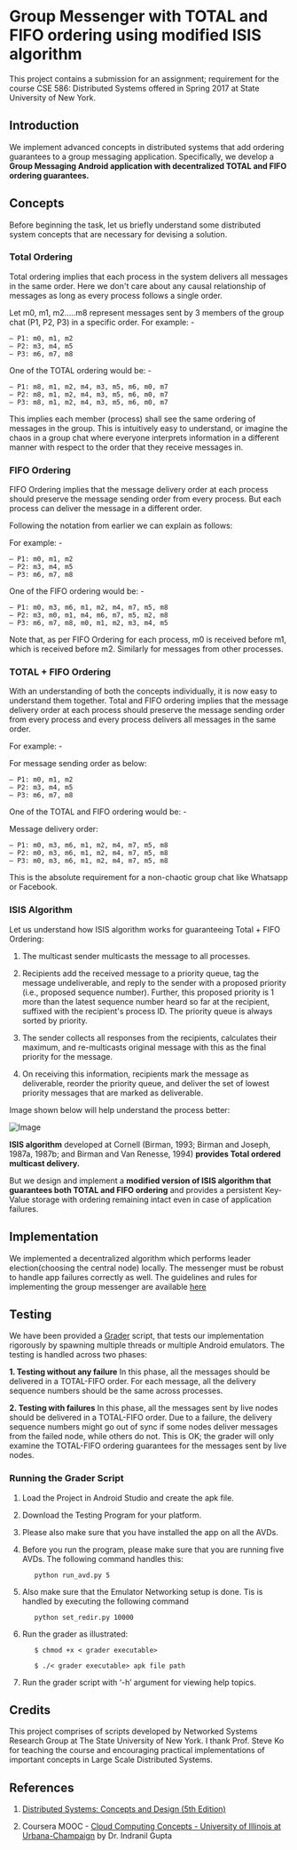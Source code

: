 # Group Messenger with TOTAL and FIFO ordering using modified ISIS algorithm

This project contains a submission for an assignment; requirement for the course CSE 586: Distributed Systems offered in Spring 2017 at State University of New York.

## Introduction

We implement advanced concepts in distributed systems that add ordering guarantees to a group messaging application. Specifically, we develop a **Group Messaging Android application with decentralized TOTAL and FIFO ordering guarantees.**

## Concepts
Before beginning the task, let us briefly understand some distributed system concepts that are necessary for devising a solution.
### Total Ordering

Total ordering implies that each process in the system delivers all messages in the same order. Here we don't care about any causal relationship of messages as long as every process follows a single order.

Let m0, m1, m2.....m8 represent messages sent by 3 members of the group chat (P1, P2, P3) in a specific order.
For example: -

    – P1: m0, m1, m2
    – P2: m3, m4, m5
    – P3: m6, m7, m8
One of the TOTAL ordering would be: - 

    – P1: m8, m1, m2, m4, m3, m5, m6, m0, m7
    – P2: m8, m1, m2, m4, m3, m5, m6, m0, m7
    – P3: m8, m1, m2, m4, m3, m5, m6, m0, m7

This implies each member (process) shall see the same ordering of messages in the group. This is intuitively easy to understand, or imagine the chaos in a group chat where everyone interprets information in a different manner with respect to the order that they receive messages in.

### FIFO Ordering

FIFO Ordering implies that the message delivery order at each process should preserve the message sending order from every process. But each process can deliver the message in a different order.

Following the notation from earlier we can explain as follows:

For example: -

    – P1: m0, m1, m2
    – P2: m3, m4, m5
    – P3: m6, m7, m8
One of the FIFO ordering would be: - 

    – P1: m0, m3, m6, m1, m2, m4, m7, m5, m8
    – P2: m3, m0, m1, m4, m6, m7, m5, m2, m8
    – P3: m6, m7, m8, m0, m1, m2, m3, m4, m5
    
Note that, as per FIFO Ordering for each process, m0 is received before m1, which is received before m2. Similarly for messages from other processes.

### TOTAL + FIFO Ordering

With an understanding of both the concepts individually, it is now easy to understand them together. Total and FIFO ordering implies that the message delivery order at each process should preserve the message sending order from every process and every process delivers all messages in the same order.

For example: -

For message sending order as below:

    – P1: m0, m1, m2
    – P2: m3, m4, m5
    – P3: m6, m7, m8

One of the TOTAL and FIFO ordering would be: - 

Message delivery order:

    – P1: m0, m3, m6, m1, m2, m4, m7, m5, m8
    – P2: m0, m3, m6, m1, m2, m4, m7, m5, m8
    – P3: m0, m3, m6, m1, m2, m4, m7, m5, m8

This is the absolute requirement for a non-chaotic group chat like Whatsapp or Facebook.

### ISIS Algorithm
Let us understand how ISIS algorithm works for guaranteeing Total + FIFO Ordering: 

  1. The multicast sender multicasts the message to all processes. 
  
  2. Recipients add the received message to a priority queue, tag the message undeliverable, and reply to the sender with a proposed priority (i.e., proposed sequence number). Further, this proposed priority is 1 more than the latest sequence number heard so far at the recipient, suffixed with the recipient's process ID. The priority queue is always sorted by priority.  
  
  3. The sender collects all responses from the recipients, calculates their maximum, and re-multicasts original message with this as the final priority for the message.
  
  4. On receiving this information, recipients mark the message as deliverable, reorder the priority queue, and deliver the set of lowest priority messages that are marked as deliverable.
  
Image shown below will help understand the process better:

![Image](https://github.com/darshanbagul/Group_Messenger_TOTAL_FIFO_Ordering/blob/master/images/ISIS_Algorithm_Working.gif)

**ISIS algorithm** developed at Cornell (Birman, 1993; Birman and Joseph, 1987a, 1987b; and Birman and Van Renesse, 1994) **provides Total ordered multicast delivery.** 

But we design and implement a **modified version of ISIS algorithm that guarantees both TOTAL and FIFO ordering** and provides a persistent Key-Value storage with ordering remaining intact even in case of application failures.

## Implementation
We implemented a decentralized algorithm which performs leader election(choosing the central node) locally. The messenger must be robust to handle app failures correctly as well.
The guidelines and rules for implementing the group messenger are available [here](https://docs.google.com/document/d/1xgXwZ6GYA152WT3K0B1MPP7F0mf0sPCPzfqr528pO5Y)

## Testing

We have been provided a [Grader](https://github.com/darshanbagul/Group_Messenger_TOTAL_FIFO_Ordering/tree/master/Grader) script, that tests our implementation rigorously by spawning multiple threads or multiple Android emulators. The testing is handled across two phases:
  
  **1. Testing without any failure**
    In this phase, all the messages should be delivered in a TOTAL-FIFO order. For each message, all the delivery sequence numbers should be the same across processes.
    
  **2. Testing with failures**
    In this phase, all the messages sent by live nodes should be delivered in a TOTAL-FIFO order. Due to a failure, the delivery sequence numbers might go out of sync if some nodes deliver messages from the failed node, while others do not. This is OK; the grader will only examine the TOTAL-FIFO ordering guarantees for the messages sent by live nodes.

### Running the Grader Script

  1. Load the Project in Android Studio and create the apk file.
  
  2. Download the Testing Program for your platform.
  
  3. Please also make sure that you have installed the app on all the AVDs.
  
  4. Before you run the program, please make sure that you are running five AVDs. The following command handles this:
       ```   
          python run_avd.py 5
       ```
  
  5. Also make sure that the Emulator Networking setup is done. Tis is handled by executing the following command
       ```
          python set_redir.py 10000
       ```
  
  6. Run the grader as illustrated:
       ```
          $ chmod +x < grader executable>
          
          $ ./< grader executable> apk file path
       ```
  
  7. Run the grader script with ‘-h’ argument for viewing help topics.

## Credits

This project comprises of scripts developed by Networked Systems Research Group at The State University of New York. I thank Prof. Steve Ko for teaching the course and encouraging practical implementations of important concepts in Large Scale Distributed Systems.

## References

   1. [Distributed Systems: Concepts and Design (5th Edition)](https://www.pearsonhighered.com/program/Coulouris-Distributed-Systems-Concepts-and-Design-5th-Edition/PGM85317.html) 

   2. Coursera MOOC - [Cloud Computing Concepts - University of Illinois at Urbana-Champaign](https://www.coursera.org/learn/cloud-computing) by Dr. Indranil Gupta
